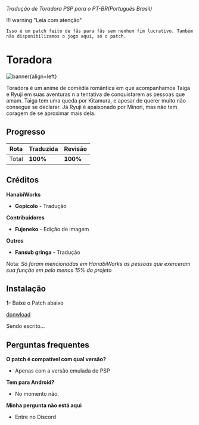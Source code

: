 *Tradução de Toradora PSP para o PT-BR(Português Brasil)*

!!! warning "Leia com atenção"

    Isso é um patch feito de fãs para fãs sem nenhum fim lucrativo. Também não disponibilizamos o jogo aqui, só o patch.



# Toradora

![banner](https://s2.vndb.org/cv/54/6854.jpg){align=left} 

Toradora é um anime de comédia romântica em que acompanhamos Taiga e Ryuji em suas aventuras n a tentativa de conquistarem as pessoas que amam. Taiga tem uma queda por Kitamura, e apesar de querer muito não consegue se declarar. Já Ryuji é apaixonado por Minori, mas não tem coragem de se aproximar mais dela.


## Progresso

| Rota         | Traduzida | Revisão |
|--------------|-----------|------------|
| Total      | **100%**  | **100%**      |


## Créditos


**HanabiWorks**
- **Gopicolo** - Tradução

**Contribuidores**
- **Fujeneko** - Edição de imagem



**Outros**
- **Fansub gringa** - Tradução

Nota: *Só foram mencionadas em HanabiWorks as pessoas que exerceram sua função em pelo menos 15% do projeto*

## Instalação

**1-** Baixe o Patch abaixo

[donwload](https://www.mediafire.com/file/onu4mxogaeiafv2/Patch_toradora_parcial.rar/file)


Sendo escrito...


## Perguntas frequentes

**O patch é compatível com qual versão?**
- Apenas com a versão emulada de PSP 

**Tem para Android?**
- No momento não.

**Minha pergunta não está aqui**
- Entre no Discord






